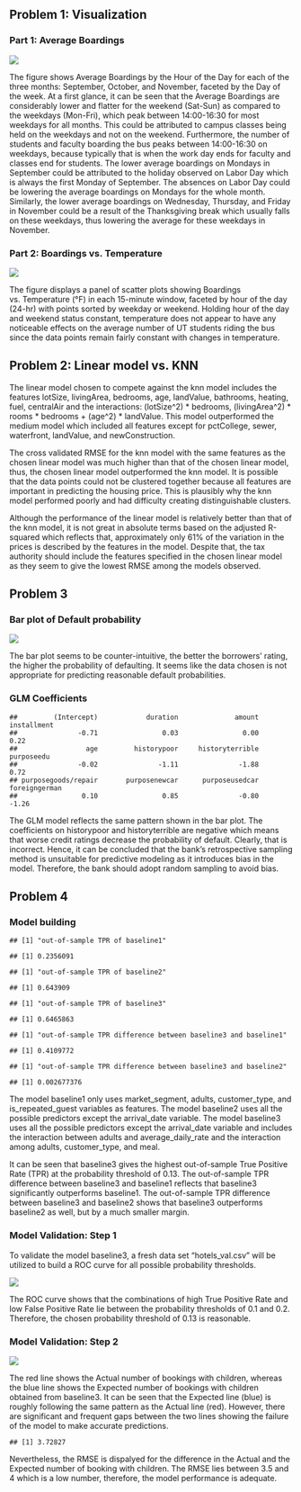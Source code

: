 Problem 1: Visualization
------------------------

### Part 1: Average Boardings

![](data_mining_ex2_files/figure-markdown_strict/unnamed-chunk-1-1.png)

The figure shows Average Boardings by the Hour of the Day for each of
the three months: September, October, and November, faceted by the Day
of the week. At a first glance, it can be seen that the Average
Boardings are considerably lower and flatter for the weekend (Sat-Sun)
as compared to the weekdays (Mon-Fri), which peak between 14:00-16:30
for most weekdays for all months. This could be attributed to campus
classes being held on the weekdays and not on the weekend. Furthermore,
the number of students and faculty boarding the bus peaks between
14:00-16:30 on weekdays, because typically that is when the work day
ends for faculty and classes end for students. The lower average
boardings on Mondays in September could be attributed to the holiday
observed on Labor Day which is always the first Monday of September. The
absences on Labor Day could be lowering the average boardings on Mondays
for the whole month. Similarly, the lower average boardings on
Wednesday, Thursday, and Friday in November could be a result of the
Thanksgiving break which usually falls on these weekdays, thus lowering
the average for these weekdays in November.

### Part 2: Boardings vs. Temperature

![](data_mining_ex2_files/figure-markdown_strict/unnamed-chunk-2-1.png)

The figure displays a panel of scatter plots showing Boardings
vs. Temperature (°F) in each 15-minute window, faceted by hour of the
day (24-hr) with points sorted by weekday or weekend. Holding hour of
the day and weekend status constant, temperature does not appear to have
any noticeable effects on the average number of UT students riding the
bus since the data points remain fairly constant with changes in
temperature.

Problem 2: Linear model vs. KNN
-------------------------------

The linear model chosen to compete against the knn model includes the
features lotSize, livingArea, bedrooms, age, landValue, bathrooms,
heating, fuel, centralAir and the interactions: (lotSize^2) \* bedrooms,
(livingArea^2) \* rooms \* bedrooms + (age^2) \* landValue. This model
outperformed the medium model which included all features except for
pctCollege, sewer, waterfront, landValue, and newConstruction.

The cross validated RMSE for the knn model with the same features as the
chosen linear model was much higher than that of the chosen linear
model, thus, the chosen linear model outperformed the knn model. It is
possible that the data points could not be clustered together because
all features are important in predicting the housing price. This is
plausibly why the knn model performed poorly and had difficulty creating
distinguishable clusters.

Although the performance of the linear model is relatively better than
that of the knn model, it is not great in absolute terms based on the
adjusted R-squared which reflects that, approximately only 61% of the
variation in the prices is described by the features in the model.
Despite that, the tax authority should include the features specified in
the chosen linear model as they seem to give the lowest RMSE among the
models observed.

Problem 3
---------

### Bar plot of Default probability

![](data_mining_ex2_files/figure-markdown_strict/unnamed-chunk-5-1.png)

The bar plot seems to be counter-intuitive, the better the borrowers’
rating, the higher the probability of defaulting. It seems like the data
chosen is not appropriate for predicting reasonable default
probabilities.

### GLM Coefficients

    ##         (Intercept)            duration              amount         installment 
    ##               -0.71                0.03                0.00                0.22 
    ##                 age         historypoor     historyterrible          purposeedu 
    ##               -0.02               -1.11               -1.88                0.72 
    ## purposegoods/repair       purposenewcar      purposeusedcar       foreigngerman 
    ##                0.10                0.85               -0.80               -1.26

The GLM model reflects the same pattern shown in the bar plot. The
coefficients on historypoor and historyterrible are negative which means
that worse credit ratings decrease the probability of default. Clearly,
that is incorrect. Hence, it can be concluded that the bank’s
retrospective sampling method is unsuitable for predictive modeling as
it introduces bias in the model. Therefore, the bank should adopt random
sampling to avoid bias.

Problem 4
---------

### Model building

    ## [1] "out-of-sample TPR of baseline1"

    ## [1] 0.2356091

    ## [1] "out-of-sample TPR of baseline2"

    ## [1] 0.643909

    ## [1] "out-of-sample TPR of baseline3"

    ## [1] 0.6465863

    ## [1] "out-of-sample TPR difference between baseline3 and baseline1"

    ## [1] 0.4109772

    ## [1] "out-of-sample TPR difference between baseline3 and baseline2"

    ## [1] 0.002677376

The model baseline1 only uses market\_segment, adults, customer\_type,
and is\_repeated\_guest variables as features. The model baseline2 uses
all the possible predictors except the arrival\_date variable. The model
baseline3 uses all the possible predictors except the arrival\_date
variable and includes the interaction between adults and
average\_daily\_rate and the interaction among adults, customer\_type,
and meal.

It can be seen that baseline3 gives the highest out-of-sample True
Positive Rate (TPR) at the probability threshold of 0.13. The
out-of-sample TPR difference between baseline3 and baseline1 reflects
that baseline3 significantly outperforms baseline1. The out-of-sample
TPR difference between baseline3 and baseline2 shows that baseline3
outperforms baseline2 as well, but by a much smaller margin.

### Model Validation: Step 1

To validate the model baseline3, a fresh data set “hotels\_val.csv” will
be utilized to build a ROC curve for all possible probability
thresholds.

![](data_mining_ex2_files/figure-markdown_strict/unnamed-chunk-8-1.png)

The ROC curve shows that the combinations of high True Positive Rate and
low False Positive Rate lie between the probability thresholds of 0.1
and 0.2. Therefore, the chosen probability threshold of 0.13 is
reasonable.

### Model Validation: Step 2

![](data_mining_ex2_files/figure-markdown_strict/unnamed-chunk-9-1.png)

The red line shows the Actual number of bookings with children, whereas
the blue line shows the Expected number of bookings with children
obtained from baseline3. It can be seen that the Expected line (blue) is
roughly following the same pattern as the Actual line (red). However,
there are significant and frequent gaps between the two lines showing
the failure of the model to make accurate predictions.

    ## [1] 3.72827

Nevertheless, the RMSE is dispalyed for the difference in the Actual and
the Expected number of booking with children. The RMSE lies between 3.5
and 4 which is a low number, therefore, the model performance is
adequate.
